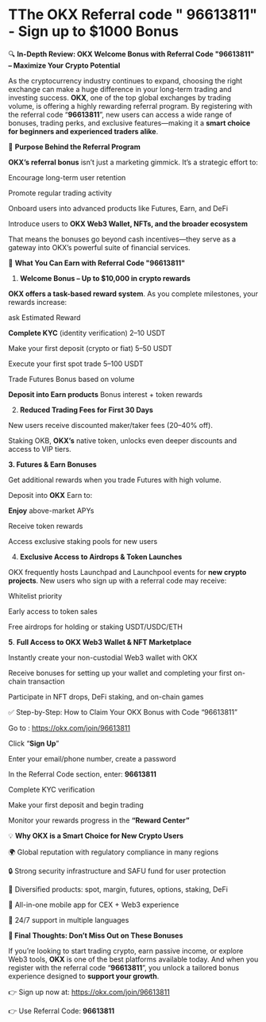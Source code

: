 # TThe OKX Referral code " 96613811" - Sign up to $1000 Bonus 

🔍 **In-Depth Review: OKX Welcome Bonus with Referral Code "96613811" – Maximize Your Crypto Potential**

As the cryptocurrency industry continues to expand, choosing the right exchange can make a huge difference in your long-term trading and investing success. **OKX**, one of the top global exchanges by trading volume, is offering a highly rewarding referral program. By registering with the referral code “**96613811**”, new users can access a wide range of bonuses, trading perks, and exclusive features—making it a **smart choice for beginners and experienced traders alike**.

🎯 **Purpose Behind the Referral Program**

**OKX’s referral bonus** isn’t just a marketing gimmick. It’s a strategic effort to:


Encourage long-term user retention


Promote regular trading activity


Onboard users into advanced products like Futures, Earn, and DeFi


Introduce users to **OKX Web3 Wallet, NFTs, and the broader ecosystem**


That means the bonuses go beyond cash incentives—they serve as a gateway into OKX’s powerful suite of financial services.

🎁 **What You Can Earn with Referral Code "96613811"**

1. **Welcome Bonus – Up to $10,000 in crypto rewards**

**OKX offers a task-based reward system**. As you complete milestones, your rewards increase:

ask	Estimated Reward

**Complete KYC** (identity verification)	              2–10 USDT

Make your first deposit (crypto or fiat)          	    5–50 USDT

Execute your first spot trade	                          5–100 USDT

Trade Futures	Bonus based on volume

**Deposit into Earn products**	Bonus interest + token rewards

2. **Reduced Trading Fees for First 30 Days**

New users receive discounted maker/taker fees (20–40% off).


Staking OKB, **OKX’s** native token, unlocks even deeper discounts and access to VIP tiers.

**3. Futures & Earn Bonuses**

Get additional rewards when you trade Futures with high volume.


Deposit into **OKX** Earn to:


**Enjoy** above-market APYs


Receive token rewards


Access exclusive staking pools for new users

4. **Exclusive Access to Airdrops & Token Launches**

OKX frequently hosts Launchpad and Launchpool events for **new crypto projects**. New users who sign up with a referral code may receive:


Whitelist priority


Early access to token sales


Free airdrops for holding or staking USDT/USDC/ETH

**5**. **Full Access to OKX Web3 Wallet & NFT Marketplace**

Instantly create your non-custodial Web3 wallet with OKX


Receive bonuses for setting up your wallet and completing your first on-chain transaction


Participate in NFT drops, DeFi staking, and on-chain games

✅ Step-by-Step: How to Claim Your OKX Bonus with Code “96613811”

Go to : https://okx.com/join/96613811


Click “**Sign Up**”


Enter your email/phone number, create a password


In the Referral Code section, enter: **96613811**


Complete KYC verification


Make your first deposit and begin trading


Monitor your rewards progress in the **“Reward Center”**

💡 **Why OKX is a Smart Choice for New Crypto Users**

🌍 Global reputation with regulatory compliance in many regions


🔒 Strong security infrastructure and SAFU fund for user protection


💼 Diversified products: spot, margin, futures, options, staking, DeFi


📱 All-in-one mobile app for CEX + Web3 experience


💬 24/7 support in multiple languages

**🚀 Final Thoughts: Don’t Miss Out on These Bonuses**

If you’re looking to start trading crypto, earn passive income, or explore Web3 tools, **OKX** is one of the best platforms available today. And when you register with the referral code “**96613811**”, you unlock a tailored bonus experience designed to **support your growth**.

👉 Sign up now at: https://okx.com/join/96613811


👉 Use Referral Code: **96613811**















